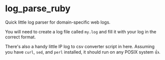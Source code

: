 # log_parse_ruby

Quick little log parser for domain-specific web logs.

You will need to create a log file called ``my.log`` and fill it with your log in the correct format.

There's also a handy little IP log to csv converter script in here. Assuming you have ``curl``, ``sed``, and ``perl`` installed, it should run on any POSIX system 👍.
